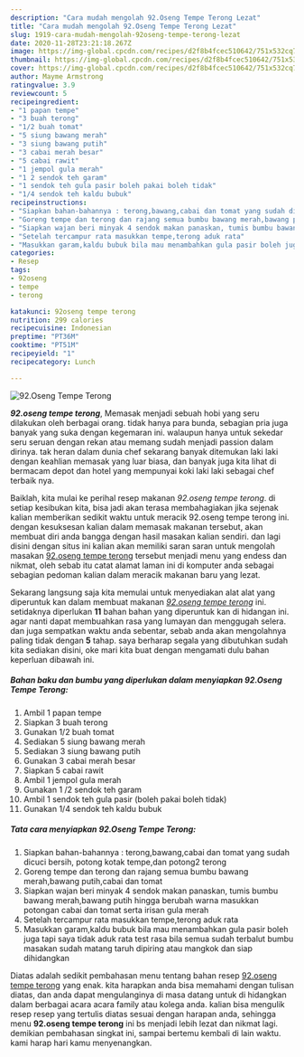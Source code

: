 ```yaml
---
description: "Cara mudah mengolah 92.Oseng Tempe Terong Lezat"
title: "Cara mudah mengolah 92.Oseng Tempe Terong Lezat"
slug: 1919-cara-mudah-mengolah-92oseng-tempe-terong-lezat
date: 2020-11-28T23:21:18.267Z
image: https://img-global.cpcdn.com/recipes/d2f8b4fcec510642/751x532cq70/92oseng-tempe-terong-foto-resep-utama.jpg
thumbnail: https://img-global.cpcdn.com/recipes/d2f8b4fcec510642/751x532cq70/92oseng-tempe-terong-foto-resep-utama.jpg
cover: https://img-global.cpcdn.com/recipes/d2f8b4fcec510642/751x532cq70/92oseng-tempe-terong-foto-resep-utama.jpg
author: Mayme Armstrong
ratingvalue: 3.9
reviewcount: 5
recipeingredient:
- "1 papan tempe"
- "3 buah terong"
- "1/2 buah tomat"
- "5 siung bawang merah"
- "3 siung bawang putih"
- "3 cabai merah besar"
- "5 cabai rawit"
- "1 jempol gula merah"
- "1 2 sendok teh garam"
- "1 sendok teh gula pasir boleh pakai boleh tidak"
- "1/4 sendok teh kaldu bubuk"
recipeinstructions:
- "Siapkan bahan-bahannya : terong,bawang,cabai dan tomat yang sudah dicuci bersih, potong kotak tempe,dan potong2 terong"
- "Goreng tempe dan terong dan rajang semua bumbu bawang merah,bawang putih,cabai dan tomat"
- "Siapkan wajan beri minyak 4 sendok makan panaskan, tumis bumbu bawang merah,bawang putih hingga berubah warna masukkan potongan cabai dan tomat serta irisan gula merah"
- "Setelah tercampur rata masukkan tempe,terong aduk rata"
- "Masukkan garam,kaldu bubuk bila mau menambahkan gula pasir boleh juga tapi saya tidak aduk rata test rasa bila semua sudah terbalut bumbu masakan sudah matang taruh dipiring atau mangkok dan siap dihidangkan"
categories:
- Resep
tags:
- 92oseng
- tempe
- terong

katakunci: 92oseng tempe terong 
nutrition: 299 calories
recipecuisine: Indonesian
preptime: "PT36M"
cooktime: "PT51M"
recipeyield: "1"
recipecategory: Lunch

---
```



![92.Oseng Tempe Terong](https://img-global.cpcdn.com/recipes/d2f8b4fcec510642/751x532cq70/92oseng-tempe-terong-foto-resep-utama.jpg)

<b><i>92.oseng tempe terong</i></b>, Memasak menjadi sebuah hobi yang seru dilakukan oleh berbagai orang. tidak hanya para bunda, sebagian pria juga banyak yang suka dengan kegemaran ini. walaupun hanya untuk sekedar seru seruan dengan rekan atau memang sudah menjadi passion dalam dirinya. tak heran dalam dunia chef sekarang banyak ditemukan laki laki dengan keahlian memasak yang luar biasa, dan banyak juga kita lihat di bermacam depot dan hotel yang mempunyai koki laki laki sebagai chef terbaik nya.

Baiklah, kita mulai ke perihal resep makanan <i>92.oseng tempe terong</i>. di setiap kesibukan kita, bisa jadi akan terasa membahagiakan jika sejenak kalian memberikan sedikit waktu untuk meracik 92.oseng tempe terong ini. dengan kesuksesan kalian dalam memasak makanan tersebut, akan membuat diri anda bangga dengan hasil masakan kalian sendiri. dan lagi disini dengan situs ini kalian akan memiliki saran saran untuk mengolah masakan <u>92.oseng tempe terong</u> tersebut menjadi menu yang endess dan nikmat, oleh sebab itu catat alamat laman ini di komputer anda sebagai sebagian pedoman kalian dalam meracik makanan baru yang lezat.




Sekarang langsung saja kita memulai untuk menyediakan alat alat yang diperuntuk kan dalam membuat makanan <u><i>92.oseng tempe terong</i></u> ini. setidaknya diperlukan <b>11</b> bahan bahan yang diperuntuk kan di hidangan ini. agar nanti dapat membuahkan rasa yang lumayan dan menggugah selera. dan juga sempatkan waktu anda sebentar, sebab anda akan mengolahnya paling tidak dengan <b>5</b> tahap. saya berharap segala yang dibutuhkan sudah kita sediakan disini, oke mari kita buat dengan mengamati dulu bahan keperluan dibawah ini.

<!--inarticleads1-->

##### Bahan baku dan bumbu yang diperlukan dalam menyiapkan 92.Oseng Tempe Terong:

1. Ambil 1 papan tempe
1. Siapkan 3 buah terong
1. Gunakan 1/2 buah tomat
1. Sediakan 5 siung bawang merah
1. Sediakan 3 siung bawang putih
1. Gunakan 3 cabai merah besar
1. Siapkan 5 cabai rawit
1. Ambil 1 jempol gula merah
1. Gunakan 1 /2 sendok teh garam
1. Ambil 1 sendok teh gula pasir (boleh pakai boleh tidak)
1. Gunakan 1/4 sendok teh kaldu bubuk




<!--inarticleads2-->

##### Tata cara menyiapkan 92.Oseng Tempe Terong:

1. Siapkan bahan-bahannya : terong,bawang,cabai dan tomat yang sudah dicuci bersih, potong kotak tempe,dan potong2 terong
1. Goreng tempe dan terong dan rajang semua bumbu bawang merah,bawang putih,cabai dan tomat
1. Siapkan wajan beri minyak 4 sendok makan panaskan, tumis bumbu bawang merah,bawang putih hingga berubah warna masukkan potongan cabai dan tomat serta irisan gula merah
1. Setelah tercampur rata masukkan tempe,terong aduk rata
1. Masukkan garam,kaldu bubuk bila mau menambahkan gula pasir boleh juga tapi saya tidak aduk rata test rasa bila semua sudah terbalut bumbu masakan sudah matang taruh dipiring atau mangkok dan siap dihidangkan




Diatas adalah sedikit pembahasan menu tentang bahan resep <u>92.oseng tempe terong</u> yang enak. kita harapkan anda bisa memahami dengan tulisan diatas, dan anda dapat mengulanginya di masa datang untuk di hidangkan dalam berbagai acara acara family atau kolega anda. kalian bisa mengulik resep resep yang tertulis diatas sesuai dengan harapan anda, sehingga menu <b>92.oseng tempe terong</b> ini bs menjadi lebih lezat dan nikmat lagi. demikian pembahasan singkat ini, sampai bertemu kembali di lain waktu. kami harap hari kamu menyenangkan.
